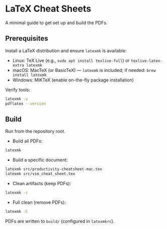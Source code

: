 # LaTeX Cheat Sheets

A minimal guide to get set up and build the PDFs.

## Prerequisites

Install a LaTeX distribution and ensure `latexmk` is available:
- Linux: TeX Live (e.g., `sudo apt install texlive-full`) or `texlive-latex-extra latexmk`
- macOS: MacTeX (or BasicTeX) — `latexmk` is included; if needed: `brew install latexmk`
- Windows: MiKTeX (enable on-the-fly package installation)

Verify tools:
```bash
latexmk -v
pdflatex --version
```

## Build

Run from the repository root.

- Build all PDFs:
```bash
latexmk
```

- Build a specific document:
```bash
latexmk src/productivity-cheatsheet-mac.tex
latexmk src/vim_cheat_sheet.tex
```

- Clean artifacts (keep PDFs):
```bash
latexmk -c
```

- Full clean (remove PDFs):
```bash
latexmk -C
```

PDFs are written to `build/` (configured in `latexmkrc`).
